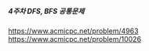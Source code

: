 ##### 4주차 DFS, BFS 공통문제
https://www.acmicpc.net/problem/4963  
https://www.acmicpc.net/problem/10026
